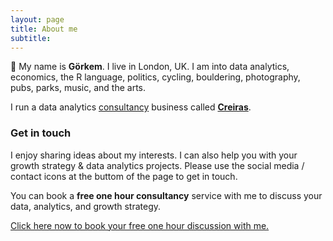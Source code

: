 ```yaml
---
layout: page
title: About me
subtitle:  
---
```


:wave: My name is **Görkem**. I live in London, UK. I am into data analytics, economics, the R language, politics, cycling, bouldering, photography, pubs, parks, music, and the arts.

I run a data analytics [consultancy](http://gorkemmeral.com/data-analytics-and-growth-strategy-consultancy/) business called [**Creiras**](http://www.creiras.com).

### Get in touch

I enjoy sharing ideas about my interests. I can also help you with your growth strategy & data analytics projects. Please use the social media / contact icons at the buttom of the page to get in touch. 

You can book a **free one hour consultancy** service with me to discuss your data, analytics, and growth strategy. 

<!-- Calendly link widget begin -->
<link href="https://assets.calendly.com/assets/external/widget.css" rel="stylesheet">
<script src="https://assets.calendly.com/assets/external/widget.js" type="text/javascript"></script>
<a href="" onclick="Calendly.showPopupWidget('https://calendly.com/gorkemmeral/meeting');return false;">Click here now to book your free one hour discussion with me.</a>
<!-- Calendly link widget end -->

<!-- Calendly badge widget begin -->
<link href="https://assets.calendly.com/assets/external/widget.css" rel="stylesheet">
<script src="https://assets.calendly.com/assets/external/widget.js" type="text/javascript"></script>
<script type="text/javascript">Calendly.initBadgeWidget({url: 'https://calendly.com/gorkemmeral/meeting', text: 'Schedule a meeting', color: '#4d5055', branding: false});</script>
<!-- Calendly badge widget end -->
